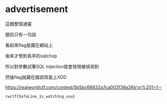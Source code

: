 # advertisement

這題整個通靈

題目只有一句話

看起來flag是藏在網站上

後來才想到長亭的sqlchop

所以對參數試著SQL Injection就會發現被偵測到

然後flag就藏在錯誤頁面上XDD

https://realworldctf.com/contest/5b5bc66832a7ca002f39a26b'or%201=1--

`rwctf{SafeLine_1s_watch1ng_uuu}`
